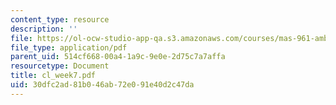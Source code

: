 ```yaml
---
content_type: resource
description: ''
file: https://ol-ocw-studio-app-qa.s3.amazonaws.com/courses/mas-961-ambient-intelligence-spring-2005/30dfc2ad81b046ab72e091e40d2c47da_cl_week7.pdf
file_type: application/pdf
parent_uid: 514cf668-00a4-1a9c-9e0e-2d75c7a7affa
resourcetype: Document
title: cl_week7.pdf
uid: 30dfc2ad-81b0-46ab-72e0-91e40d2c47da
---
```


